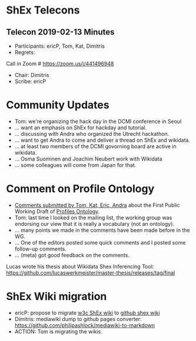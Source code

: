 # ShEx Telecons

## Telecon 2019-02-13  Minutes

* Participants: ericP, Tom, Kat, Dimitris
* Regrets: 

Call in Zoom # https://zoom.us/j/441496948

* Chair: Dimitris
* Scribe: ericP

# Community Updates

 * Tom: we're organizing the hack day in the DCMI conference in Seoul
 * ... want an emphasis on ShEx for hackday and tutorial.
 * ... discussing with Andra who organized the Utrecht hackathon.
 * ... want to get Andra to come and deliver a thread on ShEx and wikidata.
 * ... at least two members of the DCMI govorning board are active in wikidata.
 * ... Osma Suominen and Joachim Neubert work with Wikidata
 * ... some colleagues will come from Japan for that.

# Comment on Profile Ontology

 * [Comments submitted by Tom, Kat, Eric, Andra](https://lists.w3.org/Archives/Public/public-dxwg-comments/2019Feb/0001.html) about the First Public Working Draft of [Profiles Ontology](https://www.w3.org/TR/dx-prof/).
 * Tom: last time I looked on the mailing list, the working group was endorsing our view that it is really a vocabulary (not an ontology).
 * ... many points we made in the comments have been made before in the WG.
 * ... One of the editors posted some quick comments and I posted some follow-up comments.
 * ... (meta) got good feedback on the comments.

Lucas wrote his thesis about Wikidata Shex Inferencing Tool:
https://github.com/lucaswerkmeister/master-thesis/releases/tag/final

# ShEx Wiki migration

 * ericP: propose to migrate [w3c ShEx wiki](https://www.w3.org/2001/sw/wiki/ShEx) to [github shex wiki](https://github.com/shexSpec/shex/wiki)
 * Dimitris: mediawiki dump to github pages converter: https://github.com/philipashlock/mediawiki-to-markdown 
 * ACTION: Tom is migrating the wikis.
